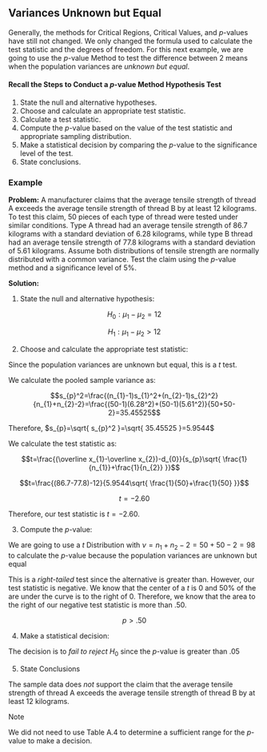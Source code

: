 ## Variances Unknown but Equal

Generally, the methods for Critical Regions, Critical Values, and $p$-values have still not changed. We only changed the formula used to calculate the test statistic and the degrees of freedom. For this next example, we are going to use the $p$-value Method to test the difference between 2 means when the population variances are _unknown but equal_.

#### Recall the Steps to Conduct a $p$-value Method Hypothesis Test

1. State the null and alternative hypotheses.
2. Choose and calculate an appropriate test statistic.
3. Calculate a test statistic.
4. Compute the $p$-value based on the value of the test statistic and appropriate sampling distribution.
5. Make a statistical decision by comparing the $p$-value to the significance level of the test.
6. State conclusions.

### Example

**Problem:** A manufacturer claims that the average tensile strength of thread A exceeds the average tensile strength of thread B by at least 12 kilograms. To test this claim, 50 pieces of each type of thread were tested under similar conditions. Type A thread had an average tensile strength of 86.7 kilograms with a standard deviation of 6.28 kilograms, while type B thread had an average tensile strength of 77.8 kilograms with a standard deviation of 5.61 kilograms. Assume both distributions of tensile strength are normally distributed with a common variance. Test the claim using the $p$-value method and a significance level of 5%.

**Solution:**

1. State the null and alternative hypothesis:

$$H_{0}:\mu_{1}-\mu_{2}=12$$

$$H_{1}:\mu_{1}-\mu_{2}>12$$

2. Choose and calculate the appropriate test statistic:

Since the population variances are unknown but equal, this is a $t$ test.

We calculate the pooled sample variance as:

$$s_{p}^2=\frac{(n_{1}-1)s_{1}^2+(n_{2}-1)s_{2}^2}{n_{1}+n_{2}-2}=\frac{(50-1)(6.28^2)+(50-1)(5.61^2)}{50+50-2}=35.45525$$

Therefore, $s_{p}=\sqrt{ s_{p}^2 }=\sqrt{ 35.45525 }=5.9544$

We calculate the test statistic as:

$$t=\frac{(\overline x_{1}-\overline x_{2})-d_{0}}{s_{p}\sqrt{ \frac{1}{n_{1}}+\frac{1}{n_{2}} }}$$

$$t=\frac{(86.7-77.8)-12}{5.9544\sqrt{ \frac{1}{50}+\frac{1}{50} }}$$

$$t=-2.60$$

Therefore, our test statistic is $t=-2.60$.

3. Compute the $p$-value:

We are going to use a $t$ Distribution with $\nu=n_{1}+n_{2}-2=50+50-2=98$ to calculate the $p$-value because the population variances are unknown but equal

This is a _right-tailed_ test since the alternative is greater than. However, our test statistic is negative. We know that the center of a $t$ is 0 and 50% of the are under the curve is to the right of 0. Therefore, we know that the area to the right of our negative test statistic is more than .50.

$$p>.50$$

4. Make a statistical decision:

The decision is to _fail to reject_ $H_{0}$ since the $p$-value is greater than $.05$

5. State Conclusions

The sample data does _not_ support the claim that the average tensile strength of thread A exceeds the average tensile strength of thread B by at least 12 kilograms.

> [!Note]
> 
> We did not need to use Table A.4 to determine a sufficient range for the $p$-value to make a decision.

